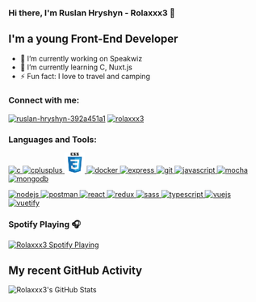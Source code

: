 ### Hi there, I'm Ruslan Hryshyn - Rolaxxx3 👋

## I'm a young Front-End Developer

- 🔭 I’m currently working on Speakwiz
- 🌱 I’m currently learning C, Nuxt.js
- ⚡ Fun fact: I love to travel and camping

<h3 align="left">Connect with me:</h3>
<p align="left">
<a href="https://linkedin.com/in/ruslan-hryshyn-392a451a1" target="blank"><img align="center" src="https://cdn.jsdelivr.net/npm/simple-icons@3.0.1/icons/linkedin.svg" alt="ruslan-hryshyn-392a451a1" height="30" width="40" /></a>
<a href="https://t.me/rolaxxx3" target="blank"><img align="center" src="https://cdn.jsdelivr.net/npm/simple-icons@v4/icons/telegram.svg" alt="rolaxxx3" height="30" width="40" /></a>
</p>


<h3 align="left">Languages and Tools:</h3>
<p align="left"> <a href="https://www.cprogramming.com/" target="_blank"> <img src="https://cdn.iconscout.com/icon/free/png-256/c-programming-569564.png" alt="c" width="40" height="40"/> </a> <a href="https://www.w3schools.com/cpp/" target="_blank"> <img src="https://user-images.githubusercontent.com/42747200/46140125-da084900-c26d-11e8-8ea7-c45ae6306309.png" alt="cplusplus" width="40" height="40"/> </a> <a href="https://www.w3schools.com/css/" target="_blank"> <img src="https://raw.githubusercontent.com/github/explore/6c6508f34230f0ac0d49e847a326429eefbfc030/topics/css/css.png" alt="css3" width="40" height="40"/> </a> <a href="https://www.docker.com/" target="_blank"> <img src="https://www.flaticon.com/svg/vstatic/svg/919/919853.svg?token=exp=1610748236~hmac=90d60de20a211d67ebe818e07cb8bd6e" alt="docker" width="40" height="40"/> </a> <a href="https://expressjs.com" target="_blank"> <img src="https://wsofter.ru/wp-content/uploads/2017/12/node-express.png" alt="express" width="40" height="40"/> </a> <a href="https://git-scm.com/" target="_blank"> <img src="https://www.vectorlogo.zone/logos/git-scm/git-scm-icon.svg" alt="git" width="40" height="40"/> </a> <a href="https://developer.mozilla.org/en-US/docs/Web/JavaScript" target="_blank"> <img src="https://www.freepnglogos.com/uploads/javascript-png/javascript-vector-logo-yellow-png-transparent-javascript-vector-12.png" alt="javascript" width="40" height="40"/> </a> <a href="https://mochajs.org" target="_blank"> <img src="https://www.vectorlogo.zone/logos/mochajs/mochajs-icon.svg" alt="mocha" width="40" height="40"/> </a> <a href="https://www.mongodb.com/" target="_blank"> <img src="https://e7.pngegg.com/pngimages/768/167/png-clipart-mongodb-nosql-document-oriented-database-nosql-icon-leaf-grass.png" alt="mongodb" width="40" height="40"/> </a></p>
<p align="left"><a href="https://nodejs.org" target="_blank"> <img src="https://devicons.github.io/devicon/devicon.git/icons/nodejs/nodejs-original-wordmark.svg" alt="nodejs" width="40" height="40"/> </a> <a href="https://postman.com" target="_blank"> <img src="https://www.vectorlogo.zone/logos/getpostman/getpostman-icon.svg" alt="postman" width="40" height="40"/> </a> <a href="https://reactjs.org/" target="_blank"> <img src="https://devicons.github.io/devicon/devicon.git/icons/react/react-original-wordmark.svg" alt="react" width="40" height="40"/> </a> <a href="https://redux.js.org" target="_blank"> <img src="https://devicons.github.io/devicon/devicon.git/icons/redux/redux-original.svg" alt="redux" width="40" height="40"/> </a> <a href="https://sass-lang.com" target="_blank"> <img src="https://devicons.github.io/devicon/devicon.git/icons/sass/sass-original.svg" alt="sass" width="40" height="40"/> </a> <a href="https://www.typescriptlang.org/" target="_blank"> <img src="https://devicons.github.io/devicon/devicon.git/icons/typescript/typescript-original.svg" alt="typescript" width="40" height="40"/> </a> <a href="https://vuejs.org/" target="_blank"> <img src="https://devicons.github.io/devicon/devicon.git/icons/vuejs/vuejs-original-wordmark.svg" alt="vuejs" width="40" height="40"/> </a> <a href="https://vuetifyjs.com/en/" target="_blank"> <img src="https://bestofjs.org/logos/vuetify.svg" alt="vuetify" width="40" height="40"/> </a></p>
<p align="left">
<h3 align="left">Spotify Playing 🎧</h3>

[<img src="https://novatorem.rolaxxx3.vercel.app/api/spotify" alt="Rolaxxx3 Spotify Playing" width="350" />](https://open.spotify.com/user/31a57va5uxgsx5ixm2bw2x4uow5e)

</p>

## My recent GitHub Activity
<!--START_SECTION:waka-->
<!--END_SECTION:waka-->

<p align="left">
<img align="left" alt="Rolaxxx3's GitHub Stats" src="https://github-readme-stats-git-master.rolaxxx3.vercel.app/api?username=rolaxxx3&show_icons=true&theme=tokyonight" />
</p>
